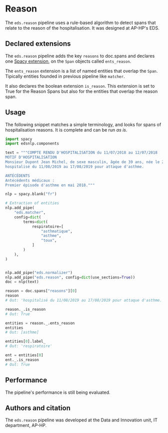 # Reason

The `eds.reason` pipeline uses a rule-based algorithm to detect spans that relate to the reason of the hospitalisation. It was designed at AP-HP's EDS.

## Declared extensions

The `eds.reason` pipeline adds the key `reasons` to doc.spans and declares one [Spacy extension](https://spacy.io/usage/processing-pipelines#custom-components-attributes), on the `Span` objects called `ents_reason`.

The `ents_reason` extension is a list of named entities that overlap the `Span`. Tipically entities founded in previous pipeline like `matcher`.

It also declares the boolean extension `is_reason`. This extension is set to True for the Reason Spans but also for the entities that overlap the reason span.

## Usage

The following snippet matches a simple terminology, and looks for spans of hospitalisation reasons. It is complete and can be run _as is_.

```python
import spacy
import edsnlp.components

text = """COMPTE RENDU D'HOSPITALISATION du 11/07/2018 au 12/07/2018
MOTIF D'HOSPITALISATION
Monsieur Dupont Jean Michel, de sexe masculin, âgée de 39 ans, née le 23/11/1978, a été
hospitalisé du 11/08/2019 au 17/08/2019 pour attaque d'asthme.

ANTÉCÉDENTS
Antécédents médicaux :
Premier épisode d'asthme en mai 2018."""

nlp = spacy.blank("fr")

# Extraction of entities
nlp.add_pipe(
    "eds.matcher",
    config=dict(
        terms=dict(
            respiratoire=[
                "asthmatique",
                "asthme",
                "toux",
            ]
        )
    ),
)


nlp.add_pipe("eds.normalizer")
nlp.add_pipe("eds.reason", config=dict(use_sections=True))
doc = nlp(text)

reason = doc.spans["reasons"][0]
reason
# Out: 'hospitalisé du 11/08/2019 au 17/08/2019 pour attaque d'asthme.'

reason._.is_reason
# Out: True

entities = reason._.ents_reason
entities
# Out: [asthme]

entities[0].label_
# Out: 'respiratoire'

ent = entities[0]
ent._.is_reason
# Out: True
```

## Performance

The pipeline's performance is still being evaluated.

## Authors and citation

The `eds.reason` pipeline was developed at the Data and Innovation unit, IT department, AP-HP.
